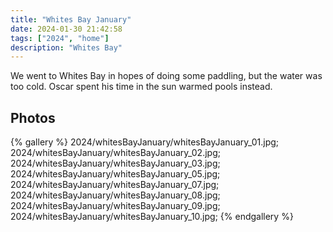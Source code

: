 ```yaml
---
title: "Whites Bay January"
date: 2024-01-30 21:42:58
tags: ["2024", "home"]
description: "Whites Bay"
---
```


We went to Whites Bay in hopes of doing some paddling, but the water was too cold. Oscar spent his time in the sun warmed pools instead.


## Photos

{% gallery %}
2024/whitesBayJanuary/whitesBayJanuary_01.jpg;
2024/whitesBayJanuary/whitesBayJanuary_02.jpg;
2024/whitesBayJanuary/whitesBayJanuary_03.jpg;
2024/whitesBayJanuary/whitesBayJanuary_05.jpg;
2024/whitesBayJanuary/whitesBayJanuary_07.jpg;
2024/whitesBayJanuary/whitesBayJanuary_08.jpg;
2024/whitesBayJanuary/whitesBayJanuary_09.jpg;
2024/whitesBayJanuary/whitesBayJanuary_10.jpg;
{% endgallery %}
